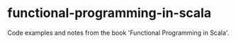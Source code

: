 # functional-programming-in-scala
Code examples and notes from the book 'Functional Programming in Scala'.
